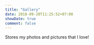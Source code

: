 ```yaml
---
title: "Gallery"
date: 2018-09-20T11:25:52+07:00
showDate: true
comment: false
---
```


Stores my photos and pictures that I love!

